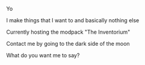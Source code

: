 Yo

I make things that I want to and basically nothing else

Currently hosting the modpack "The Inventorium"

Contact me by going to the dark side of the moon

What do you want me to say?

